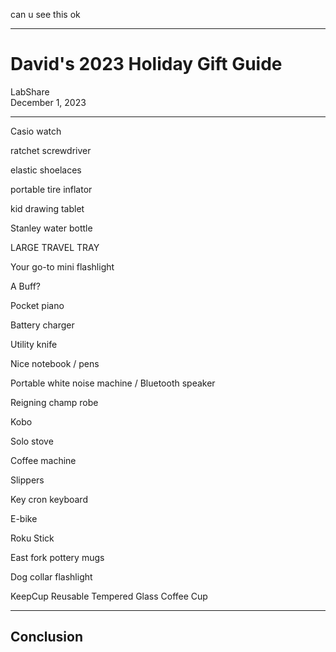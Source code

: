 can u see this ok

---

# David's 2023 Holiday Gift Guide

LabShare  
December 1, 2023

---

Casio watch

ratchet screwdriver

elastic shoelaces

portable tire inflator

kid drawing tablet

Stanley water bottle

LARGE TRAVEL TRAY

Your go-to mini flashlight

A Buff?

Pocket piano

Battery charger

Utility knife

Nice notebook / pens

Portable white noise machine / Bluetooth speaker

Reigning champ robe

Kobo

Solo stove

Coffee machine

Slippers

Key cron keyboard

E-bike

Roku Stick

East fork pottery mugs

Dog collar flashlight

KeepCup Reusable Tempered Glass Coffee Cup

---

## Conclusion
